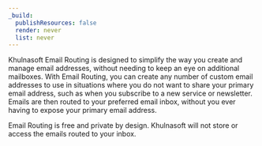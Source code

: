 ```yaml
---
_build:
  publishResources: false
  render: never
  list: never
---
```


Khulnasoft Email Routing is designed to simplify the way you create and manage email addresses, without needing to keep an eye on additional mailboxes. With Email Routing, you can create any number of custom email addresses to use in situations where you do not want to share your primary email address, such as when you subscribe to a new service or newsletter. Emails are then routed to your preferred email inbox, without you ever having to expose your primary email address.

Email Routing is free and private by design. Khulnasoft will not store or access the emails routed to your inbox. 